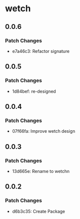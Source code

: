 # wetch

## 0.0.6

### Patch Changes

- e7a46c3: Refactor signature

## 0.0.5

### Patch Changes

- 1d84bef: re-designed

## 0.0.4

### Patch Changes

- 07f66fa: Improve wetch design

## 0.0.3

### Patch Changes

- 13d665e: Rename to wetchn

## 0.0.2

### Patch Changes

- d6b3c35: Create Package
